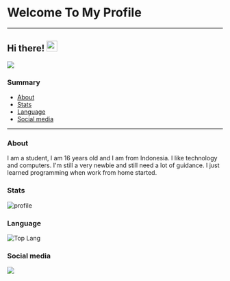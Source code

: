 # **Welcome To My Profile**
-----------------------
## Hi there! <img src="https://media.giphy.com/media/hvRJCLFzcasrR4ia7z/giphy.gif" width="25px">

![](https://visitor-badge.glitch.me/badge?page_id=Usernob.Usernob)
### Summary
- [About](###About)
- [Stats](###Stats)
- [Language](###Language)
- [Social media](###Social\media)
-----------------------
### About
I am a student, I am 16 years old and I am from Indonesia. I like technology and computers. I'm still a very newbie and still need a lot of guidance. I just learned programming when work from home started.
### Stats
![profile](https://github-readme-stats.vercel.app/api?username=Usernob&show_icons=true&include_all_commits=true&theme=tokyonight&cache_seconds=3200)
### Language
![Top Lang](https://github-readme-stats.vercel.app/api/top-langs/?username=Usernob&layout=compact&theme=nightowl)
### Social media
[<img src="https://img.shields.io/badge/Telegram-%40UsernobV2-blue">](https://t.me/UsernobV2)

